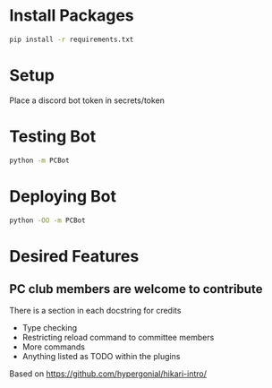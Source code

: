 # Install Packages
```sh
pip install -r requirements.txt
```

# Setup
Place a discord bot token in secrets/token

# Testing Bot
```sh
python -m PCBot
```

# Deploying Bot
```sh
python -OO -m PCBot
```

# Desired Features
## PC club members are welcome to contribute
There is a section in each docstring for credits
* Type checking
* Restricting reload command to committee members
* More commands
* Anything listed as TODO within the plugins


Based on https://github.com/hypergonial/hikari-intro/